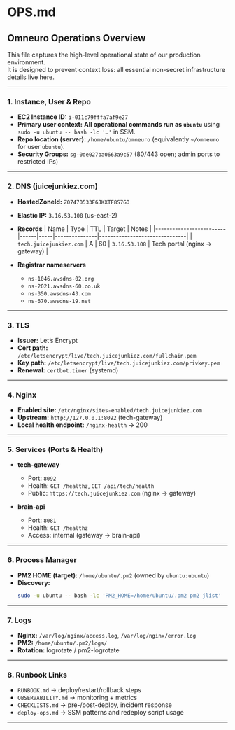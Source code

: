 # OPS.md

## Omneuro Operations Overview

This file captures the high-level operational state of our production environment.  
It is designed to prevent context loss: all essential non-secret infrastructure details live here.

---

### 1. Instance, User & Repo

- **EC2 Instance ID:** `i-011c79fffa7af9e27`  
- **Primary user context:** **All operational commands run as `ubuntu`** using `sudo -u ubuntu -- bash -lc '…'` in SSM.  
- **Repo location (server):** `/home/ubuntu/omneuro` (equivalently `~/omneuro` for user `ubuntu`).  
- **Security Groups:** `sg-0de027ba0663a9c57` (80/443 open; admin ports to restricted IPs)

---

### 2. DNS (juicejunkiez.com)

- **HostedZoneId:** `Z07470533F6JKXTF8S7GO`  
- **Elastic IP:** `3.16.53.108` (us-east-2)  
- **Records**
  | Name                    | Type | TTL | Target        | Notes                         |
  |-------------------------|------|-----|---------------|-------------------------------|
  | `tech.juicejunkiez.com` | A    | 60  | `3.16.53.108` | Tech portal (nginx → gateway) |

- **Registrar nameservers**
  - `ns-1046.awsdns-02.org`
  - `ns-2021.awsdns-60.co.uk`
  - `ns-350.awsdns-43.com`
  - `ns-670.awsdns-19.net`

---

### 3. TLS

- **Issuer:** Let’s Encrypt  
- **Cert path:** `/etc/letsencrypt/live/tech.juicejunkiez.com/fullchain.pem`  
- **Key path:** `/etc/letsencrypt/live/tech.juicejunkiez.com/privkey.pem`  
- **Renewal:** `certbot.timer` (systemd)

---

### 4. Nginx

- **Enabled site:** `/etc/nginx/sites-enabled/tech.juicejunkiez.com`  
- **Upstream:** `http://127.0.0.1:8092` (tech-gateway)  
- **Local health endpoint:** `/nginx-health` → 200

---

### 5. Services (Ports & Health)

- **tech-gateway**
  - Port: `8092`
  - Health: `GET /healthz`, `GET /api/tech/health`
  - Public: `https://tech.juicejunkiez.com` (nginx → gateway)

- **brain-api**
  - Port: `8081`
  - Health: `GET /healthz`
  - Access: internal (gateway → brain-api)

---

### 6. Process Manager

- **PM2 HOME (target):** `/home/ubuntu/.pm2` (owned by `ubuntu:ubuntu`)  
- **Discovery:**
  ```bash
  sudo -u ubuntu -- bash -lc 'PM2_HOME=/home/ubuntu/.pm2 pm2 jlist'
  ```

---

### 7. Logs

- **Nginx:** `/var/log/nginx/access.log`, `/var/log/nginx/error.log`  
- **PM2:** `/home/ubuntu/.pm2/logs/`  
- **Rotation:** logrotate / pm2-logrotate

---

### 8. Runbook Links

- `RUNBOOK.md` → deploy/restart/rollback steps  
- `OBSERVABILITY.md` → monitoring + metrics  
- `CHECKLISTS.md` → pre-/post-deploy, incident response  
- `deploy-ops.md` → SSM patterns and redeploy script usage  

---